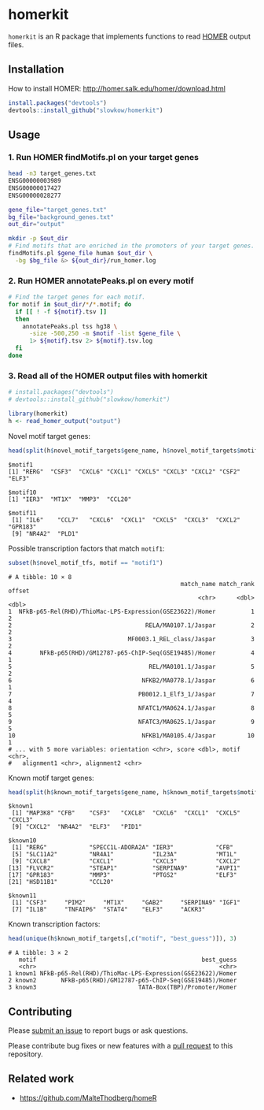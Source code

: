 # homerkit

`homerkit` is an R package that implements functions to read [HOMER] output
files.

[HOMER]: http://homer.salk.edu/homer/

## Installation

How to install HOMER: <http://homer.salk.edu/homer/download.html>

```r
install.packages("devtools")
devtools::install_github("slowkow/homerkit")
```

## Usage

### 1. Run HOMER findMotifs.pl on your target genes

```bash
head -n3 target_genes.txt
ENSG00000003989
ENSG00000017427
ENSG00000028277
```

```bash
gene_file="target_genes.txt"
bg_file="background_genes.txt"
out_dir="output"

mkdir -p $out_dir
# Find motifs that are enriched in the promoters of your target genes.
findMotifs.pl $gene_file human $out_dir \
  -bg $bg_file &> ${out_dir}/run_homer.log
```

### 2. Run HOMER annotatePeaks.pl on every motif

```bash
# Find the target genes for each motif.
for motif in $out_dir/*/*.motif; do
  if [[ ! -f ${motif}.tsv ]]
  then
    annotatePeaks.pl tss hg38 \
      -size -500,250 -m $motif -list $gene_file \
      1> ${motif}.tsv 2> ${motif}.tsv.log
  fi
done
```

### 3. Read all of the HOMER output files with homerkit

```r
# install.packages("devtools")
# devtools::install_github("slowkow/homerkit")

library(homerkit)
h <- read_homer_output("output")
```

Novel motif target genes:

```r
head(split(h$novel_motif_targets$gene_name, h$novel_motif_targets$motif), 3)
```

```
$motif1
[1] "RERG"  "CSF3"  "CXCL6" "CXCL1" "CXCL5" "CXCL3" "CXCL2" "CSF2"  "ELF3" 

$motif10
[1] "IER3"  "MT1X"  "MMP3"  "CCL20"

$motif11
 [1] "IL6"    "CCL7"   "CXCL6"  "CXCL1"  "CXCL5"  "CXCL3"  "CXCL2"  "GPR183"
 [9] "NR4A2"  "PLD1" 
```

Possible transcription factors that match `motif1`:

```r
subset(h$novel_motif_tfs, motif == "motif1")
```

```
# A tibble: 10 × 8
                                                 match_name match_rank offset
                                                      <chr>      <dbl>  <dbl>
1  NFkB-p65-Rel(RHD)/ThioMac-LPS-Expression(GSE23622)/Homer          1      2
2                                      RELA/MA0107.1/Jaspar          2      2
3                                 MF0003.1_REL_class/Jaspar          3      2
4        NFkB-p65(RHD)/GM12787-p65-ChIP-Seq(GSE19485)/Homer          4      1
5                                       REL/MA0101.1/Jaspar          5      2
6                                     NFKB2/MA0778.1/Jaspar          6      1
7                                    PB0012.1_Elf3_1/Jaspar          7      4
8                                    NFATC1/MA0624.1/Jaspar          8      5
9                                    NFATC3/MA0625.1/Jaspar          9      5
10                                    NFKB1/MA0105.4/Jaspar         10      1
# ... with 5 more variables: orientation <chr>, score <dbl>, motif <chr>,
#   alignment1 <chr>, alignment2 <chr>
```

Known motif target genes:

```r
head(split(h$known_motif_targets$gene_name, h$known_motif_targets$motif), 3)
```

```
$known1
 [1] "MAP3K8" "CFB"    "CSF3"   "CXCL8"  "CXCL6"  "CXCL1"  "CXCL5"  "CXCL3" 
 [9] "CXCL2"  "NR4A2"  "ELF3"   "PID1"  

$known10
 [1] "RERG"            "SPECC1L-ADORA2A" "IER3"            "CFB"            
 [5] "SLC11A2"         "NR4A1"           "IL23A"           "MT1L"           
 [9] "CXCL8"           "CXCL1"           "CXCL3"           "CXCL2"          
[13] "FLVCR2"          "STEAP1"          "SERPINA9"        "AVPI1"          
[17] "GPR183"          "MMP3"            "PTGS2"           "ELF3"           
[21] "HSD11B1"         "CCL20"          

$known11
 [1] "CSF3"     "PIM2"     "MT1X"     "GAB2"     "SERPINA9" "IGF1"    
 [7] "IL1B"     "TNFAIP6"  "STAT4"    "ELF3"     "ACKR3"
```

Known transcription factors:

```r
head(unique(h$known_motif_targets[,c("motif", "best_guess")]), 3)
```

```
# A tibble: 3 × 2
   motif                                               best_guess
   <chr>                                                    <chr>
1 known1 NFkB-p65-Rel(RHD)/ThioMac-LPS-Expression(GSE23622)/Homer
2 known2       NFkB-p65(RHD)/GM12787-p65-ChIP-Seq(GSE19485)/Homer
3 known3                             TATA-Box(TBP)/Promoter/Homer
```

## Contributing

Please [submit an issue][issues] to report bugs or ask questions.

Please contribute bug fixes or new features with a [pull request][pull] to this
repository.

[issues]: https://github.com/slowkow/homerkit/issues
[pull]: https://help.github.com/articles/using-pull-requests/

## Related work

- https://github.com/MalteThodberg/homeR
